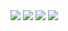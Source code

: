 <!-- My GitHub stats -->
<img src="https://github-readme-stats-qnzufr052-tmrsich.vercel.app/api?username=tmrsich&theme=algolia&show_icons=true"/>
<img src="https://github-readme-stats-qnzufr052-tmrsich.vercel.app/api?username=tmrsich&theme=algolia&show_icons=true"/>
<img src="https://github-readme-stats-tmrsich.vercel.app/api?username=tmrsich&theme=algolia&show_icons=true"/>

<!-- My top languages -->
<img src="https://github-readme-stats-tmrsich.vercel.app/api/top-langs/?username=tmrsich&theme=algolia&count_private=true&langs_count=50&layout=compact"/>
